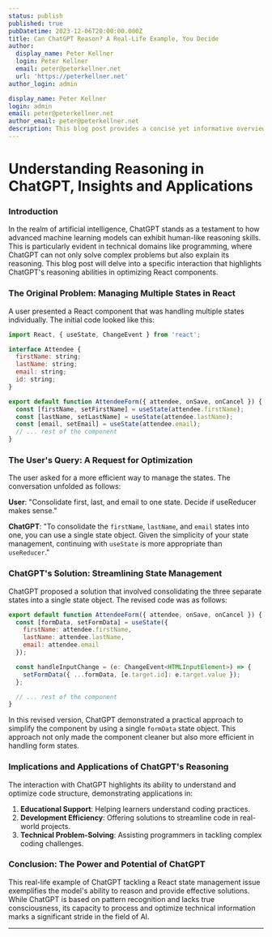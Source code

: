 ```yaml
---
status: publish
published: true
pubDatetime: 2023-12-06T20:00:00.000Z
title: Can ChatGPT Reason? A Real-Life Example, You Decide
author:
  display_name: Peter Kellner
  login: Peter Kellner
  email: peter@peterkellner.net
  url: 'https://peterkellner.net'
author_login: admin

display_name: Peter Kellner
login: admin
email: peter@peterkellner.net
author_email: peter@peterkellner.net
description: This blog post provides a concise yet informative overview of ChatGPT's reasoning abilities, its applications, and its implications in various fields, tailored for an audience interested in AI and its real-world applications.
---
```



# Understanding Reasoning in ChatGPT, Insights and Applications

### Introduction

In the realm of artificial intelligence, ChatGPT stands as a testament to how advanced machine learning models can exhibit human-like reasoning skills. This is particularly evident in technical domains like programming, where ChatGPT can not only solve complex problems but also explain its reasoning. This blog post will delve into a specific interaction that highlights ChatGPT's reasoning abilities in optimizing React components.

### The Original Problem: Managing Multiple States in React

A user presented a React component that was handling multiple states individually. The initial code looked like this:

```javascript
import React, { useState, ChangeEvent } from 'react';

interface Attendee {
  firstName: string;
  lastName: string;
  email: string;
  id: string;
}

export default function AttendeeForm({ attendee, onSave, onCancel }) {
  const [firstName, setFirstName] = useState(attendee.firstName);
  const [lastName, setLastName] = useState(attendee.lastName);
  const [email, setEmail] = useState(attendee.email);
  // ... rest of the component
}
```

### The User's Query: A Request for Optimization

The user asked for a more efficient way to manage the states. The conversation unfolded as follows:

**User**: "Consolidate first, last, and email to one state. Decide if useReducer makes sense."

**ChatGPT**: "To consolidate the `firstName`, `lastName`, and `email` states into one, you can use a single state object. Given the simplicity of your state management, continuing with `useState` is more appropriate than `useReducer`."

### ChatGPT's Solution: Streamlining State Management

ChatGPT proposed a solution that involved consolidating the three separate states into a single state object. The revised code was as follows:

```javascript
export default function AttendeeForm({ attendee, onSave, onCancel }) {
  const [formData, setFormData] = useState({
    firstName: attendee.firstName,
    lastName: attendee.lastName,
    email: attendee.email
  });

  const handleInputChange = (e: ChangeEvent<HTMLInputElement>) => {
    setFormData({ ...formData, [e.target.id]: e.target.value });
  };

  // ... rest of the component
}
```

In this revised version, ChatGPT demonstrated a practical approach to simplify the component by using a single `formData` state object. This approach not only made the component cleaner but also more efficient in handling form states.

### Implications and Applications of ChatGPT's Reasoning

The interaction with ChatGPT highlights its ability to understand and optimize code structure, demonstrating applications in:

1. **Educational Support**: Helping learners understand coding practices.
2. **Development Efficiency**: Offering solutions to streamline code in real-world projects.
3. **Technical Problem-Solving**: Assisting programmers in tackling complex coding challenges.

### Conclusion: The Power and Potential of ChatGPT

This real-life example of ChatGPT tackling a React state management issue exemplifies the model's ability to reason and provide effective solutions. While ChatGPT is based on pattern recognition and lacks true consciousness, its capacity to process and optimize technical information marks a significant stride in the field of AI.

* * *

